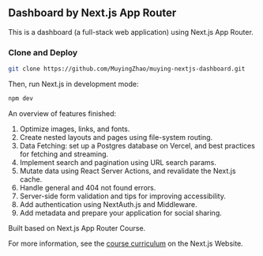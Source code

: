 ## Dashboard by Next.js App Router 

This is a dashboard (a full-stack web application) using Next.js App Router.

### Clone and Deploy

```bash
git clone https://github.com/MuyingZhao/muying-nextjs-dashboard.git
```


Then, run Next.js in development mode:

```bash
npm dev
```

An overview of features finished:

1. Optimize images, links, and fonts.
2. Create nested layouts and pages using file-system routing.
3. Data Fetching: set up a Postgres database on Vercel, and best practices for fetching and streaming.
4. Implement search and pagination using URL search params.
5. Mutate data using React Server Actions, and revalidate the Next.js cache.
6. Handle general and 404 not found errors.
7. Server-side form validation and tips for improving accessibility.
8. Add authentication using NextAuth.js and Middleware.
9. Add metadata and prepare your application for social sharing.


Built based on Next.js App Router Course. 

For more information, see the [course curriculum](https://nextjs.org/learn) on the Next.js Website.
